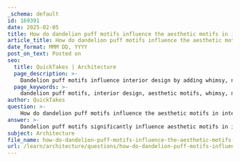 ```yaml
---
_schema: default
id: 169391
date: 2025-02-05
title: How do dandelion puff motifs influence the aesthetic motifs in interior design?
article_title: How do dandelion puff motifs influence the aesthetic motifs in interior design?
date_format: MMM DD, YYYY
post_on_text: Posted on
seo:
  title: QuickTakes | Architecture
  page_description: >-
    Dandelion puff motifs influence interior design by adding whimsy, nature, and symbolism, creating a unique ambiance that fosters well-being and visual interest.
  page_keywords: >-
    dandelion puff motifs, interior design, aesthetic motifs, whimsy, nature, symbolism, visual identity, Sugamo Shinkin Bank, biophilic design, playful character, design integration, calming atmosphere
author: QuickTakes
question: >-
    How do dandelion puff motifs influence the aesthetic motifs in interior design?
answer: >-
    Dandelion puff motifs significantly influence aesthetic motifs in interior design by introducing elements of whimsy, nature, and symbolism into a space. These motifs, inspired by the delicate appearance of dandelion seeds, can evoke feelings of lightness and playfulness, which can enhance the overall atmosphere of an interior.\n\nIn the context of the Sugamo Shinkin Bank, the incorporation of dandelion puff motifs in the ceiling design serves multiple purposes:\n\n1. **Visual Identity**: The motifs contribute to the visual identity of the space, creating a unique and memorable environment. They stand out as a decorative element that can draw attention and spark curiosity among visitors.\n\n2. **Symbolism**: Dandelions are often associated with wishes and dreams. By integrating these motifs, designers can instill a sense of hope and positivity within the space, making it more inviting and uplifting for users.\n\n3. **Connection to Nature**: The use of natural-inspired motifs aligns with the broader trend of biophilic design, which emphasizes the connection between indoor environments and the natural world. This connection can enhance the well-being of occupants by creating a calming and refreshing atmosphere.\n\n4. **Whimsical Character**: The playful nature of dandelion puff motifs adds character to the interior, making it feel less formal and more approachable. This can be particularly beneficial in spaces like banks, where the atmosphere can often feel sterile or intimidating.\n\n5. **Integration with Other Design Elements**: These motifs can complement other design features, such as color schemes and materials, to create a cohesive aesthetic. For example, soft colors that mimic the natural hues of dandelions can enhance the overall design narrative.\n\nIn summary, dandelion puff motifs enrich the aesthetic motifs in interior design by adding whimsy, symbolism, and a connection to nature, ultimately contributing to a more inviting and engaging environment.
subject: Architecture
file_name: how-do-dandelion-puff-motifs-influence-the-aesthetic-motifs-in-interior-design.md
url: /learn/architecture/questions/how-do-dandelion-puff-motifs-influence-the-aesthetic-motifs-in-interior-design
---
```


&nbsp;